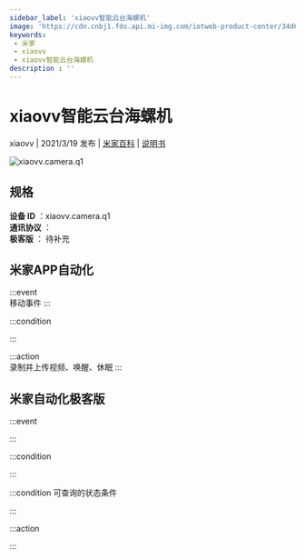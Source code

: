 ```yaml
---
sidebar_label: 'xiaovv智能云台海螺机'
image: 'https://cdn.cnbj1.fds.api.mi-img.com/iotweb-product-center/34d659612e68829361e36c2951177fbe_米家海螺摄像机-168.png?GalaxyAccessKeyId=AKVGLQWBOVIRQ3XLEW&Expires=9223372036854775807&Signature=vUn7LfidMJgoyBdfplSAmngIvII='
keywords: 
 - 米家
 - xiaovv
 - xiaovv智能云台海螺机
description : ''
---
```

# xiaovv智能云台海螺机

xiaovv | 2021/3/19 发布 | [米家百科](https://home.mi.com/webapp/content/baike/product/index.html?model=xiaovv.camera.q1) | [说明书](https://home.mi.com/views/introduction.html?model=xiaovv.camera.q1&region=cn)

![xiaovv.camera.q1](https://cdn.cnbj1.fds.api.mi-img.com/iotweb-product-center/34d659612e68829361e36c2951177fbe_米家海螺摄像机-168.png?GalaxyAccessKeyId=AKVGLQWBOVIRQ3XLEW&Expires=9223372036854775807&Signature=vUn7LfidMJgoyBdfplSAmngIvII=)

## 规格  
> 
**设备 ID** ：xiaovv.camera.q1  
**通讯协议** ：  
**极客版**  ： 待补充 


## 米家APP自动化  

:::event  
移动事件
:::

:::condition  

:::

:::action   
录制并上传视频、唤醒、休眠
:::

## 米家自动化极客版  

:::event  

:::

:::condition  

:::

:::condition 可查询的状态条件  

:::

:::action  

:::

        
